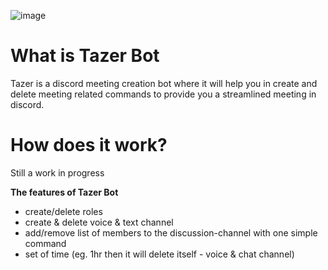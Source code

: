 ![image](https://user-images.githubusercontent.com/65947894/111057649-18d4fc80-84c4-11eb-8e0e-5213060752af.png)

# What is Tazer Bot 
Tazer is a discord meeting creation bot where it will help you in create and delete meeting related commands to provide you a streamlined meeting in discord.

# How does it work?
Still a work in progress

**The features of Tazer Bot**
- create/delete roles
- create & delete voice & text channel
- add/remove list of members to the discussion-channel with one simple command
- set of time (eg. 1hr then it will delete itself - voice & chat channel)
